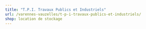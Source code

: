 ```yaml
---
title: "T.P.I. Travaux Publics et Industriels"
url: /varennes-vauzelles/t-p-i-travaux-publics-et-industriels/
shop: location de stockage
---
```

